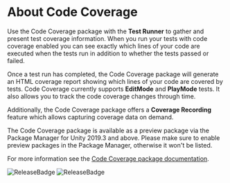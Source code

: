 # About Code Coverage

Use the Code Coverage package with the **Test Runner** to gather and present test coverage information. When you run your tests with code coverage enabled you can see exactly which lines of your code are executed when the tests run in addition to whether the tests passed or failed.

Once a test run has completed, the Code Coverage package will generate an HTML coverage report showing which lines of your code are covered by tests. Code Coverage currently supports **EditMode** and **PlayMode** tests. It also allows you to track the code coverage changes through time.

Additionally, the Code Coverage package offers a **Coverage Recording** feature which allows capturing coverage data on demand.

The Code Coverage package is available as a preview package via the Package Manager for Unity 2019.3 and above. Please make sure to enable preview packages in the Package Manager, otherwise it won't be listed.

For more information see the [Code Coverage package documentation](https://docs.unity3d.com/Packages/com.unity.testtools.codecoverage@latest).

![ReleaseBadge](https://badges.cds.internal.unity3d.com/packages/com.unity.testtools.codecoverage/candidates-badge.svg) ![ReleaseBadge](https://badges.cds.internal.unity3d.com/packages/com.unity.testtools.codecoverage/release-badge.svg)
